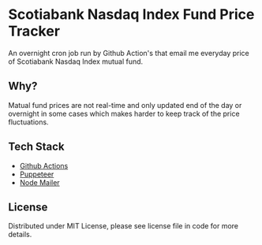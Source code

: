 # Scotiabank Nasdaq Index Fund Price Tracker

An overnight cron job run by Github Action's that email me everyday price of Scotiabank Nasdaq Index mutual fund.

## Why?

Matual fund prices are not real-time and only updated end of the day or overnight in some cases which makes harder to keep track of the price fluctuations.

## Tech Stack

-   [Github Actions](https://docs.github.com/en/free-pro-team@latest/actions/reference/workflow-syntax-for-github-actions#onschedule)
-   [Puppeteer](https://github.com/puppeteer/puppeteer)
-   [Node Mailer](https://nodemailer.com/about/)

## License

Distributed under MIT License, please see license file in code for more details.
